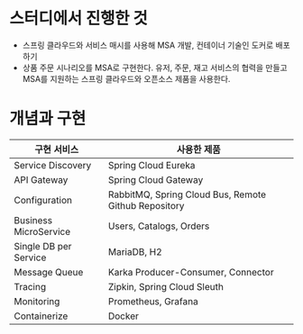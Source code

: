 # 스터디에서 진행한 것
- 스프링 클라우드와 서비스 매시를 사용해 MSA 개발, 컨테이너 기술인 도커로 배포하기
- 상품 주문 시나리오를 MSA로 구현한다. 유저, 주문, 재고 서비스의 협력을 만들고 MSA를 지원하는 스프링 클라우드와 오픈소스 제품을 사용한다.


# 개념과 구현
| 구현 서비스 | 사용한 제품 |
|----------|----------|
| Service Discovery | Spring Cloud Eureka                           |
| API Gateway       | Spring Cloud Gateway |
| Configuration | RabbitMQ, Spring Cloud Bus, Remote Github Repository |
| Business MicroService | Users, Catalogs, Orders |
| Single DB per Service | MariaDB, H2 |
| Message Queue | Karka Producer-Consumer, Connector |
| Tracing | Zipkin, Spring Cloud Sleuth |
| Monitoring | Prometheus, Grafana |
| Containerize | Docker |